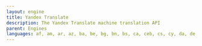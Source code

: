 ```yaml
---
layout: engine
title: Yandex Translate
description: The Yandex Translate machine translation API
parent: Engines
languages: af, am, ar, az, ba, be, bg, bn, bs, ca, ceb, cs, cy, da, de, el, en, eo, es, et, eu, fa, fi, fr, ga, gd, gl, gu, he, hi, hr, ht, hu, hy, id, is, it, ja, jv, ka, kk, km, kn, ko, ky, la, lb, lo, lt, lv, mg, mhr, mi, mk, ml, mn, mr, mrj, ms, mt, my, ne, nl, no, pa, pap, pl, pt, ro, ru, si, sk, sl, sq, sr, su, sv, sw, ta, te, tg, th, tl, tr, tt, udm, uk, ur, uz, vi, xh, yi, zh
---
```

